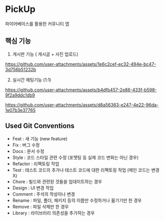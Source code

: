 # PickUp

파이어베이스를 활용한 커뮤니티 앱

## 핵심 기능
1. 게시판 기능 ( 게시글 + 사진 업로드)



https://github.com/user-attachments/assets/1e6c2cef-ec32-494e-bc47-3d756b51232b




2. 실시간 채팅기능 (1:1)



https://github.com/user-attachments/assets/b4dfb457-2e86-433f-b598-9f2a9ddc1db9



https://github.com/user-attachments/assets/d8a56363-e247-4e22-96da-1e07b3e37765



## Used Git Conventions

- Feat : 새 기능 (new feature)
- Fix : 버그 수정
- Docs : 문서 수정
- Style : 코드 스타일 관련 수정 (포맷팅 등 실제 코드 변화는 아닌 경우)
- Refactor : 리팩토링 작업
- Test : 테스트 코드의 추가나 테스트 코드에 대한 리팩토링 작업 (메인 코드는 변경 X)
- Chore : 빌드와 관련된 것들을 업데이트하는 경우
- Design : UI 변경 작업
- Comment : 주석의 작성이나 변경
- Rename : 파일, 폴더, 패키지 등의 이름만 수정하거나 옮기기만 한 경우
- Remove : 파일 삭제만 한 경우
- Library : 라이브러리 의존성을 추가하는 경우
